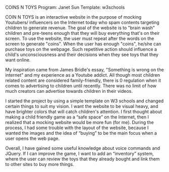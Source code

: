 COINS N TOYS
Program: Janet Sun
Template: w3schools

COIN N TOYS is an interactive website in the purpose of mocking Youtubers/
influencers on the Internet today who spam contents targeting children to
generate revenue. The goal of the website is to "brain wash" children and
pre-teens enough that they will buy everything that's on their screen. To
use the website, the user must repeat after the words on the screen to
generate "coins". When the user has enough "coins", he/she can purchase
toys on the webpage. Such repetitive action should influence a child's
unconsciousness and their decisions when they see toys that they want online.

My inspiration came from James Bridle's essay, "Something is wrong on the
internet" and my experience as a Youtube addict. All though most children
related content are considered family-friendly, there is 0  regulation when it
comes to advertising to children until recently. There was no limit of how
much creators can advertise towards children in their videos.

I started the project by using a simple template on W3 schools and changed
certain things to suit my vision. I want the website to be visual heavy, and
have brighter colors that will catch children's attention. I first thought
about making a child friendly game as a “safe space” on the Internet, then I
realized that a mocking website would be more fun (for me). During the process,
I had some trouble with the layout of the website, because I wanted the images
and the idea of “buying” to be the main focus when a user opens the web page.

Overall, I have gained some useful knowledge about voice commands and JQuery.
If I can improve the game, I want to add an “inventory” system, where the user
can review the toys that they already bought and link them to other sites to
buy more things.
